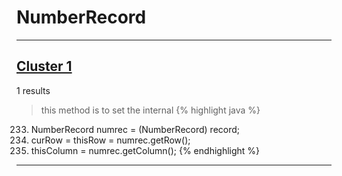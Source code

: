 # NumberRecord

***

## [Cluster 1](./1)
1 results
> this method is to set the internal 
{% highlight java %}
233. NumberRecord numrec = (NumberRecord) record;
235. curRow = thisRow = numrec.getRow();
236. thisColumn = numrec.getColumn();
{% endhighlight %}

***

